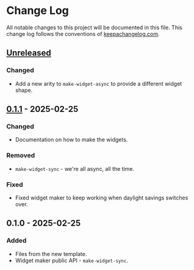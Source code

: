 # Change Log
All notable changes to this project will be documented in this file. This change log follows the conventions of [keepachangelog.com](http://keepachangelog.com/).

## [Unreleased]
### Changed
- Add a new arity to `make-widget-async` to provide a different widget shape.

## [0.1.1] - 2025-02-25
### Changed
- Documentation on how to make the widgets.

### Removed
- `make-widget-sync` - we're all async, all the time.

### Fixed
- Fixed widget maker to keep working when daylight savings switches over.

## 0.1.0 - 2025-02-25
### Added
- Files from the new template.
- Widget maker public API - `make-widget-sync`.

[Unreleased]: https://sourcehost.site/your-name/reporter/compare/0.1.1...HEAD
[0.1.1]: https://sourcehost.site/your-name/reporter/compare/0.1.0...0.1.1

